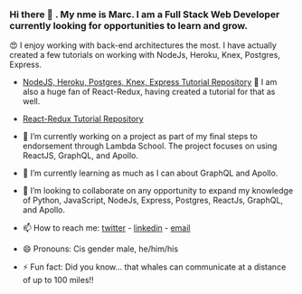 ### Hi there 👋 . My nme is Marc. I am a Full Stack Web Developer currently looking for opportunities to learn and grow.

😍 I enjoy working with back-end architectures the most. I have actually created a few tutorials on working with NodeJs, Heroku, Knex, Postgres, Express.
  - [NodeJS, Heroku, Postgres, Knex, Express Tutorial Repository](https://github.com/tippitytapp/nodejsherokupostgres)
🤪 I am also a huge fan of React-Redux, having created a tutorial for that as well. 
  - [React-Redux Tutorial Repository](https://github.com/tippitytapp/pokemon)

- 🔭 I’m currently working on a project as part of my final steps to endorsement through Lambda School. The project focuses on using ReactJS, GraphQL, and Apollo.
- 🌱 I’m currently learning as much as I can about GraphQL and Apollo.
- 👯 I’m looking to collaborate on any opportunity to expand my knowledge of Python, JavaScript, NodeJs, Express, Postgres, ReactJs, GraphQL, and Apollo.
- 📫 How to reach me: [twitter](https://www.twitter.com/tappmarcalan) - [linkedin](https://www.linkedin.com/in/marctapp) - [email](mailto:marc.tapp@gmail.com) 
- 😄 Pronouns: Cis gender male, he/him/his
- ⚡ Fun fact: Did you know... that whales can communicate at a distance of up to 100 miles!!
